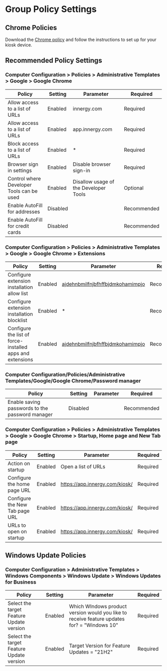 # Group Policy Settings

## Chrome Policies

Download the [Chrome policy](https://support.google.com/chrome/a/answer/187202?hl=en) and follow the instructions to set up for your kiosk device.

## Recommended Policy Settings

### Computer Configuration > Policies > Administrative Templates > Google > Google Chrome

| Policy  | Setting | Parameter | Required |
| -- | -- | -- | -- |
| Allow access to a list of URLs | Enabled | innergy.com | Required |
| Allow access to a list of URLs | Enabled | app.innergy.com | Required|
| Block access to a list of URLs | Enabled | * | Required |
| Browser sign in settings | Enabled | Disable browser sign-in | Required |
| Control where Developer Tools can be used | Enabled | Disallow usage of the Developer Tools | Optional |
| Enable AutoFill for addresses | Disabled | | Recommended |
| Enable AutoFill for credit cards | Disabled | | Recommended |

### Computer Configuration > Policies > Administrative Templates > Google > Google Chrome > Extensions

| Policy  | Setting | Parameter | Required |
| -- | -- | -- | -- |
| Configure extension installation allow list | Enabled | [ajdehnbmilfnjbfhffbjdmkohamimpjo](https://chrome.google.com/webstore/detail/innfinergy-v419/ajdehnbmilfnjbfhffbjdmkohamimpjo) | Recommended |
| Configure extension installation blocklist | Enabled | * | Recommended |
| Configure the list of force-installed apps and extensions | Enabled | [ajdehnbmilfnjbfhffbjdmkohamimpjo](https://chrome.google.com/webstore/detail/innfinergy-v419/ajdehnbmilfnjbfhffbjdmkohamimpjo) | Recommended |

### Computer Configuration/Policies/Administrative Templates/Google/Google Chrome/Password manager

| Policy  | Setting | Parameter | Required |
| -- | -- | -- | -- |
| Enable saving passwords to the password manager | Disabled | | Recommended |

### Computer Configuration > Policies > Administrative Templates > Google > Google Chrome > Startup, Home page and New Tab page

| Policy  | Setting | Parameter | Required |
| -- | -- | -- | -- |
| Action on startup | Enabled | Open a list of URLs | Required |
| Configure the home page URL | Enabled | https://app.innergy.com/kiosk/ | Required |
| Configure the New Tab page URL | Enabled | https://app.innergy.com/kiosk/ | Required |
| URLs to open on startup | Enabled | https://app.innergy.com/kiosk/ | Required |

## Windows Update Policies

### Computer Configuration > Administrative Templates > Windows Components > Windows Update > Windows Updates for Business

| Policy  | Setting | Parameter | Required |
| -- | -- | -- | -- |
| Select the target Feature Update version | Enabled | Which WIndows product version would you like to receive feature updates for? = "Windows 10" | Required |
| Select the target Feature Update version | Enabled | Target Version for Feature Updates = "21H2" | Required |
